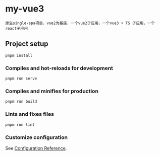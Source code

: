 # my-vue3
```
原生single-spa项目，vue2为基座，一个vue2子应用，一个vue3 + TS 子应用，一个react子应用
```

## Project setup
```
pnpm install
```

### Compiles and hot-reloads for development
```
pnpm run serve
```

### Compiles and minifies for production
```
pnpm run build
```

### Lints and fixes files
```
pnpm run lint
```

### Customize configuration
See [Configuration Reference](https://cli.vuejs.org/config/).

